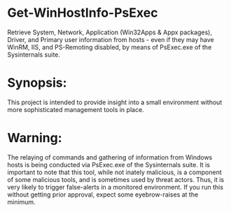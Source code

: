 # Get-WinHostInfo-PsExec
Retrieve System, Network, Application (Win32Apps & Appx packages), Driver, and Primary user information from hosts - 
even if they may have WinRM, IIS, and PS-Remoting disabled, by means of PsExec.exe of the Sysinternals suite.

# Synopsis:
This project is intended to provide insight into a small environment without more sophisticated management tools in place.

# Warning:
The relaying of commands and gathering of information from Windows hosts is being conducted via PsExec.exe of the Sysinternals suite.
It is important to note that this tool, while not inately malicious, is a component of some malicious tools, and is sometimes used
by threat actors. Thus, it is very likely to trigger false-alerts in a monitored environment. If you run this without getting
prior approval, expect some eyebrow-raises at the minimum.
